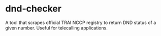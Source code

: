 # dnd-checker
A tool that scrapes official TRAI NCCP registry to return DND status of a given number. Useful for telecalling applications.
